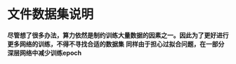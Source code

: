 # 文件数据集说明

**尽管想了很多办法，算力依然是制约训练大量数据的因素之一。因此为了更好进行更多网络的训练，不得不寻找合适的数据集**
**同样由于担心过拟合问题，在一部分深层网络中减少训练epoch**

## 
